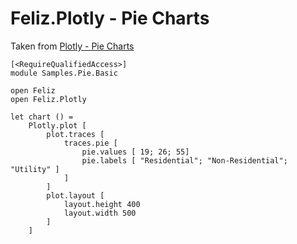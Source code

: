﻿# Feliz.Plotly - Pie Charts

Taken from [Plotly - Pie Charts](https://plot.ly/javascript/pie-charts/)

```fsharp:plotly-chart-pie-basic
[<RequireQualifiedAccess>]
module Samples.Pie.Basic

open Feliz
open Feliz.Plotly

let chart () =
    Plotly.plot [
        plot.traces [
            traces.pie [
                pie.values [ 19; 26; 55]
                pie.labels [ "Residential"; "Non-Residential"; "Utility" ]
            ]
        ]
        plot.layout [
            layout.height 400
            layout.width 500
        ]
    ]
```